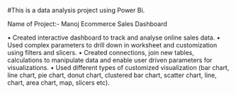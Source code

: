 #This is a data analysis project using Power Bi.

Name of Project:- Manoj Ecommerce Sales Dashboard

• Created interactive dashboard to track and analyse online sales data.
• Used complex parameters to drill down in worksheet and customization using filters and slicers.
• Created connections, join new tables, calculations to manipulate data and enable user driven parameters for visualizations.
• Used different types of customized visualization (bar chart, line chart, pie chart, donut chart, clustered bar chart, scatter chart, line, chart, area chart, map, slicers etc).
